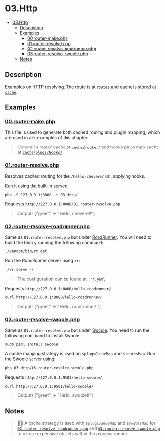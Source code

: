 # 03.Http

- [03.Http](#03http)
  - [Description](#description)
  - [Examples](#examples)
    - [00.router-make.php](#00router-makephp)
    - [01.router-resolve.php](#01router-resolvephp)
    - [02.router-resolve-roadrunner.php](#02router-resolve-roadrunnerphp)
    - [03.router-resolve-swoole.php](#03router-resolve-swoolephp)
  - [Notes](#notes)

## Description

Examples on HTTP resolving. The route is at [`routes`](routes) and cache is stored at [`cache`](cache).

## Examples

### [00.router-make.php](00.router-make.php)

This file is used to generate both cached routing and plugin mapping, which are used in akk examples of this chapter.

> Generates router cache at [`cache/router/`](cache/router/) and hooks plugs map cache at [`cache/plugs/hooks/`](cache/plugs/hooks/)

### [01.router-resolve.php](01.router-resolve.php)

Resolves cached routing for the `/hello-chevere/` uri, applying hooks.

Run it using the built-in server:

```shell
php -S 127.0.0.1:8888 -t 03.Http/ 
```

Requests `http://127.0.0.1:8888/01.router-resolve.php`

> Outputs ["greet" => "Hello, chevere!!"]

### [02.router-resolve-roadrunner.php](02.router-resolve-roadrunner.php)

Same as `01.router-resolve.php` but under [RoadRunner](https://roadrunner.dev/). You will need to build the binary running the following command:

```shell
./vendor/bin/rr get
```

Run the RoadRunner server using `rr`:

```shell
./rr serve -v 
```

> The configuration can be found at [`.rr.yaml`](../.rr.yaml)

Requests `http://127.0.0.1:8080/hello-roadrunner/`

```shell
curl http://127.0.0.1:8080/hello-roadrunner/
```

> Outputs ["greet" => "Hello, roadrunner!!"]

### [03.router-resolve-swoole.php](03.router-resolve-swoole.php)

Same as `01.router-resolve.php` but under [Swoole](https://www.swoole.co.uk/). You need to run the following command to install Swoole:

```shell
sudo pecl install swoole
```

A cache mapping strategy is used on `$plugsQueueMap` and `$routesMap`. Run the Swoole server using:

```shell
php 03.Http/03.router-resolve-swoole.php
```

Requests `http://127.0.0.1:9501/hello-swoole/`

```shell
curl http://127.0.0.1:9501/hello-swoole/
```

> Outputs ["greet" => "Hello, swoole!!"]

## Notes

> 👍🏾 A cache strategy is used with `$plugsQueueMap` and `$routesMap` for [`02.router-resolve-roadrunner.php`](#02router-resolve-roadrunnerphp) and [`03.router-resolve-swoole.php`](#03router-resolve-swoolephp) to re-use expensive objects within the process runner.
